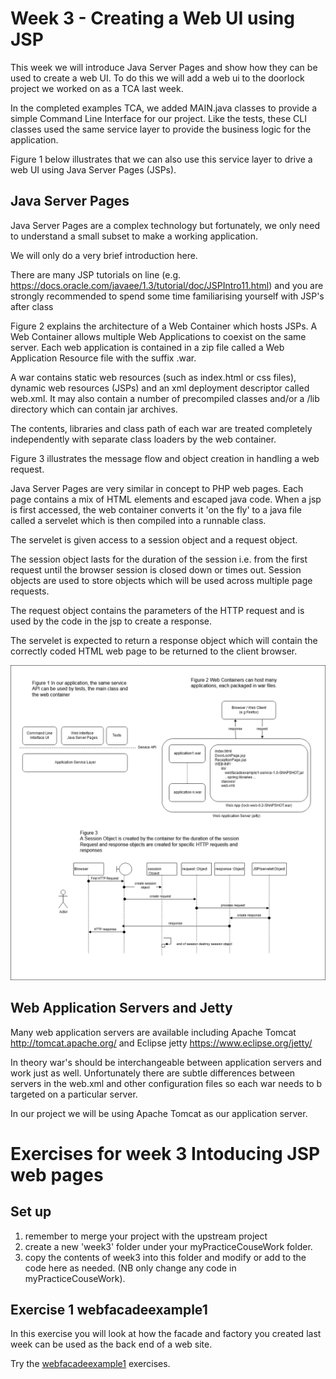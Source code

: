# Week 3 - Creating a Web UI using JSP  

This week we will introduce Java Server Pages and show how they can be used to create a web UI.
To do this we will add a web ui to the doorlock project we worked on as a TCA last week.

In the completed examples TCA, we added MAIN.java classes to provide a simple Command Line Interface for our project. 
Like the tests, these CLI classes used the same service layer to provide the business logic for the application.

Figure 1 below illustrates that we can also use this service layer to drive a web UI using Java Server Pages (JSPs).

## Java Server Pages
Java Server Pages are a complex technology but fortunately, we only need to understand a small subset to make a working application.

We will only do a very brief introduction here. 

There are many JSP tutorials on line (e.g. https://docs.oracle.com/javaee/1.3/tutorial/doc/JSPIntro11.html) and you are strongly recommended to spend some time familiarising yourself with JSP's after class

Figure 2 explains the architecture of a Web Container which hosts JSPs. 
A Web Container allows multiple Web Applications to coexist on the same server. 
Each web application is contained in a zip file called a Web Application Resource file with the suffix .war.

A war contains static web resources (such as index.html or css files), dynamic web resources (JSPs) and an xml deployment descriptor called web.xml.
It may also contain a number of precompiled classes and/or a /lib directory which can contain jar archives.

The contents, libraries and class path of each war are treated completely independently with separate class loaders by the web container.

Figure 3 illustrates the message flow and object creation in handling a web request.

Java Server Pages are very similar in concept to PHP web pages. 
Each page contains a mix of HTML elements and escaped java code.
When a jsp is first accessed, the web container converts it 'on the fly' to a java file called a servelet which is then compiled into a runnable class. 

The servelet is given access to a session object and a request object. 

The session object lasts for the duration of the session i.e. from the first request until the browser session is closed down or times out.
Session objects are used to store objects which will be used across multiple page requests.

The request object contains the parameters of the HTTP request and is used by the code in the jsp to create a response. 

The servelet is expected to return a response object which will contain the correctly coded HTML web page to be returned to the client browser.

![alt text](../week5/drawio/WebContainers.png "Figure WebContainers.png")

## Web Application Servers and Jetty
Many web application servers are available including Apache Tomcat http://tomcat.apache.org/ and Eclipse jetty https://www.eclipse.org/jetty/

In theory war's should be interchangeable between application servers and work just as well. 
Unfortunately there are subtle differences between servers in the web.xml and other configuration files so each war needs to b targeted on a particular server. 

In our project we will be using Apache Tomcat as our application server. 

# Exercises for week 3 Intoducing JSP web pages

## Set up
1. remember to merge your project with the upstream project
2. create a new 'week3' folder under your myPracticeCouseWork folder.
3. copy the contents of week3 into this folder and modify or add to the code here as needed. (NB only change any code in myPracticeCouseWork).

## Exercise 1 webfacadeexample1

In this exercise you will look at how the facade and factory you created last week can be used as the back end of a web site. 

Try the  [webfacadeexample1](../week3/webfacadeexample1) exercises.

